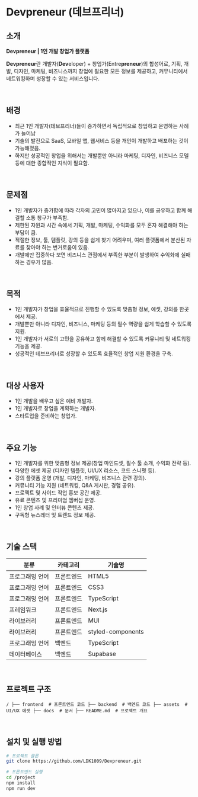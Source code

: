 # Devpreneur (데브프리너)

## 소개
**Devpreneur | 1인 개발 창업가 플랫폼**

**Devpreneur**란 개발자(**Dev**eloper) + 창업가(Entre**preneur**)의 합성어로, 기획, 개발, 디자인, 마케팅, 비즈니스까지 창업에 필요한 모든 정보를 제공하고, 커뮤니티에서 네트워킹하며 성장할 수 있는 서비스입니다.

<br/>

## 배경
- 최근 1인 개발자(데브프리너)들이 증가하면서 독립적으로 창업하고 운영하는 사례가 늘어남
- 기술의 발전으로 SaaS, 모바일 앱, 웹서비스 등을 개인이 개발하고 배포하는 것이 가능해졌음.
- 하지만 성공적인 창업을 위해서는 개발뿐만 아니라 마케팅, 디자인, 비즈니스 모델 등에 대한 종합적인 지식이 필요함.

<br/>

## 문제점
- 1인 개발자가 증가함에 따라 각자의 고민이 많아지고 있으나, 이를 공유하고 함께 해결할 소통 창구가 부족함.
- 제한된 자원과 시간 속에서 기획, 개발, 마케팅, 수익화를 모두 혼자 해결해야 하는 부담이 큼.
- 적절한 정보, 툴, 템플릿, 강의 등을 쉽게 찾기 어려우며, 여러 플랫폼에서 분산된 자료를 찾아야 하는 번거로움이 있음.
- 개발에만 집중하다 보면 비즈니스 관점에서 부족한 부분이 발생하여 수익화에 실패하는 경우가 많음.

<br/>

## 목적
- 1인 개발자가 창업을 효율적으로 진행할 수 있도록 맞춤형 정보, 에셋, 강의를 한곳에서 제공.
- 개발뿐만 아니라 디자인, 비즈니스, 마케팅 등의 필수 역량을 쉽게 학습할 수 있도록 지원.
- 1인 개발자가 서로의 고민을 공유하고 함께 해결할 수 있도록 커뮤니티 및 네트워킹 기능을 제공.
- 성공적인 데브프리너로 성장할 수 있도록 효율적인 창업 지원 환경을 구축.

<br/>

## 대상 사용자
- 1인 개발을 배우고 싶은 예비 개발자.
- 1인 개발자로 창업을 계획하는 개발자.
- 스타트업을 준비하는 창업가.

<br/>

## 주요 기능
- 1인 개발자를 위한 맞춤형 정보 제공(창업 마인드셋, 필수 툴 소개, 수익화 전략 등).
- 다양한 에셋 제공 (디자인 템플릿, UI/UX 리소스, 코드 스니펫 등).
- 강의 플랫폼 운영 (개발, 디자인, 마케팅, 비즈니스 관련 강의).
- 커뮤니티 기능 지원 (네트워킹, Q&A 게시판, 경험 공유).
- 프로젝트 및 사이드 작업 홍보 공간 제공.
- 유료 콘텐츠 및 프리미엄 멤버십 운영.
- 1인 창업 사례 및 인터뷰 콘텐츠 제공.
- 구독형 뉴스레터 및 트렌드 정보 제공.

<br/>

## 기술 스택
| 분류 | 카테고리 | 기술명 |
|------|---------|--------|
| 프로그래밍 언어 | 프론트엔드 | HTML5 |
| 프로그래밍 언어 | 프론트엔드 | CSS3 |
| 프로그래밍 언어 | 프론트엔드 | TypeScript |
| 프레임워크 | 프론트엔드 | Next.js |
| 라이브러리 | 프론트엔드 | MUI |
| 라이브러리 | 프론트엔드 | styled-components |
| 프로그래밍 언어 | 백엔드 | TypeScript |
| 데이터베이스 | 백엔드 | Supabase |

<br/>

## 프로젝트 구조
```plaintext
/ ├── frontend  # 프론트엔드 코드 ├── backend  # 백엔드 코드 ├── assets  # UI/UX 에셋 ├── docs  # 문서 ├── README.md  # 프로젝트 개요
```

<br/>

## 설치 및 실행 방법
```sh
# 프로젝트 클론
git clone https://github.com/LDK1009/Devpreneur.git
```

```sh
# 프론트엔드 실행
cd /project
npm install
npm run dev
```